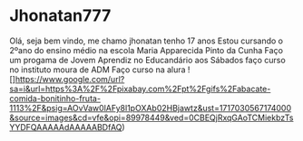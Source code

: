 # Jhonatan777
Olá, seja bem vindo, me chamo jhonatan tenho 17 anos 
Estou cursando o 2ºano do ensino médio na escola Maria Apparecida Pinto da Cunha
Faço um progama de Jovem Aprendiz no Educandário aos Sábados faço curso no instituto moura de ADM
Faço curso na alura 
![]https://www.google.com/url?sa=i&url=https%3A%2F%2Fpixabay.com%2Fpt%2Fgifs%2Fabacate-comida-bonitinho-fruta-1113%2F&psig=AOvVaw0lAFy8l1pOXAb02HBjawtz&ust=1717030567174000&source=images&cd=vfe&opi=89978449&ved=0CBEQjRxqGAoTCMiekbzTsYYDFQAAAAAdAAAAABDfAQ)


